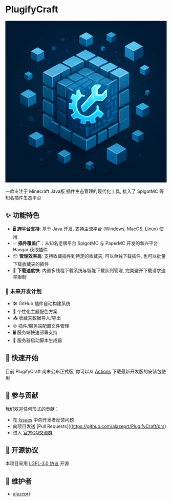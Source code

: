 # PlugifyCraft

![PlugifyCraft](./src/main/resources/top/alazeprt/plugifycraft/icon.png "PlugifyCraft")

一款专注于 Minecraft Java版 插件生态管理的现代化工具, 接入了 SpigotMC 等知名插件生态平台

## ✨ 功能特色

- 🖥️ **跨平台支持**: 基于 Java 开发, 支持主流平台 (Windows, MacOS, Linux) 使用
- ✅ **插件覆盖广**：从知名老牌平台 SpigotMC 与 PaperMC 开发的新兴平台 Hangar 获取插件
- 📦 **管理效率高**: 支持收藏插件到特定的收藏夹, 可以单独下载插件, 也可以批量下载收藏夹的插件
- 🚀 **下载速度快**: 内置多线程下载系统与智能下载队列管理, 完美避开下载请求速率限制

### 🛫 未来开发计划
- 🛠️ GitHub 插件自动构建系统
- 🌈 个性化主题配色方案
- 📤 收藏夹数据导入/导出
- ⚙️ 插件/服务端配置文件管理
- 🖥️ 服务端快速部署支持
- 🐋 服务器启动脚本生成器

## 🚀 快速开始

目前 PlugifyCraft 尚未公布正式版, 你可以从 [Actions](http://github.com/alazeprt/PlugifyCraft/actions) 下载最新开发版的安装包使用

## 🤝 参与贡献
我们欢迎任何形式的贡献：
- 在 [Issues](https://github.com/alazeprt/PlugifyCraft/issues) 中向开发者反馈问题
- 向项目发送 [Pull Requests]((https://github.com/alazeprt/PlugifyCraft/prs)
- 进入 [官方QQ交流群](http://qm.qq.com/cgi-bin/qm/qr?_wv=1027&k=TBTp1UDTIgX4rhtE2ayN6eAju0ywEN7i&authKey=qXOEW7C89CogD6f%2BcXVJDQ5eFubQUQF3Deg3XIfv3vYHHAjqgbotZui1ZDLxTp4i&noverify=0&group_code=669737143)

## 📜 开源协议
本项目采用 [LGPL-3.0 协议](https://www.gnu.org/licenses/lgpl-3.0.html) 开源

## 👨 维护者
- [alazeprt](https://github.com/alazeprt)


